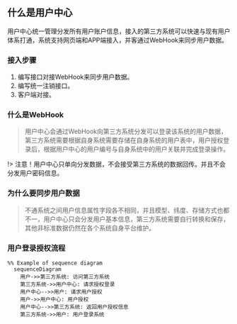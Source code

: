 ## 什么是用户中心

用户中心统一管理分发所有用户账户信息，接入的第三方系统可以快速与现有用户体系打通，系统支持网页端和APP端接入，并客通过WebHook来同步用户数据。

### 接入步骤

1. 编写接口对接WebHook来同步用户数据。
2. 编写统一注销接口。
3. 客户端对接。

### 什么是WebHook

> 用户中心会通过WebHook向第三方系统分发可以登录该系统的用户数据，第三方系统需要根据自身系统需要存储在自身系统的用户表中，用户授权登录后，根据用户中心的用户编号与自身系统中的用户关联并完成登录操作。

!> 注意！用户中心只单向分发数据，不会接受第三方系统的数据回传。并且不会分发用户密码信息。

### 为什么要同步用户数据

> 不通系统之间用户信息属性字段各不相同，并且模型、纬度、存储方式也都不一，用户中心只会分发用户基本信息，第三方系统需要自行转换和保存，其他非标准数据仍然在各个系统自身平台维护。

### 用户登录授权流程

```mermaid
%% Example of sequence diagram
  sequenceDiagram
    用户->>第三方系统: 访问第三方系统
    第三方系统->>用户中心: 请求授权登录
    用户中心-->>用户: 请求用户授权
    用户->>用户中心: 用户授权
    用户中心-->>第三方系统: 返回用户授权信息
    第三方系统->>用户: 用户登录系统
```